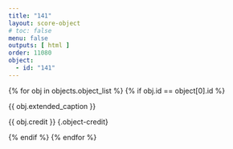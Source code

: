 ```yaml
---
title: "141"
layout: score-object
# toc: false
menu: false
outputs: [ html ]
order: 11080
object:
  - id: "141"
---
```


{% for obj in objects.object_list %}
{% if obj.id == object[0].id %}

{{ obj.extended_caption }}

{{ obj.credit }} {.object-credit}

{% endif %}
{% endfor %}
